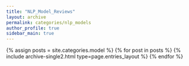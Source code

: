 ```yaml
---
title: "NLP_Model_Reviews"
layout: archive
permalink: categories/nlp_models
author_profile: true
sidebar_main: true
---
```



{% assign posts = site.categories.model %}
{% for post in posts %} {% include archive-single2.html type=page.entries_layout %} {% endfor %}
